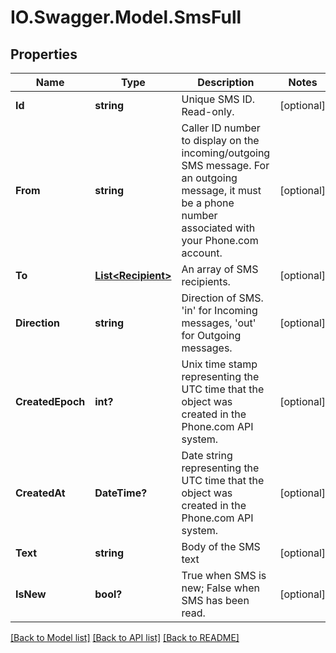 # IO.Swagger.Model.SmsFull
## Properties

Name | Type | Description | Notes
------------ | ------------- | ------------- | -------------
**Id** | **string** | Unique SMS ID. Read-only. | [optional] 
**From** | **string** | Caller ID number to display on the incoming/outgoing SMS message. For an outgoing message, it must be a phone number associated with your Phone.com account. | [optional] 
**To** | [**List&lt;Recipient&gt;**](Recipient.md) | An array of SMS recipients. | [optional] 
**Direction** | **string** | Direction of SMS. &#39;in&#39; for Incoming messages, &#39;out&#39; for Outgoing messages. | [optional] 
**CreatedEpoch** | **int?** | Unix time stamp representing the UTC time that the object was created in the Phone.com API system. | [optional] 
**CreatedAt** | **DateTime?** | Date string representing the UTC time that the object was created in the Phone.com API system. | [optional] 
**Text** | **string** | Body of the SMS text | [optional] 
**IsNew** | **bool?** | True when SMS is new; False when SMS has been read. | [optional] 

[[Back to Model list]](../README.md#documentation-for-models) [[Back to API list]](../README.md#documentation-for-api-endpoints) [[Back to README]](../README.md)

